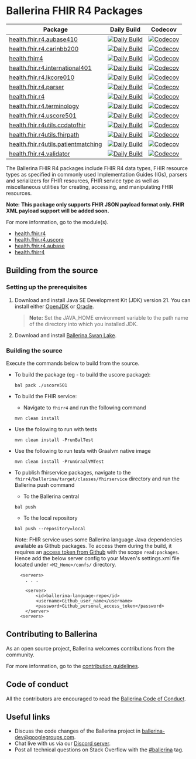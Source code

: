 Ballerina FHIR R4 Packages
==========================

|Package|Daily Build |Codecov|
|-------|------------|-------|
|[health.fhir.r4.aubase410](https://github.com/ballerina-platform/module-ballerinax-health.fhir.r4/tree/main/aubase410)|[![Daily Build](https://img.shields.io/github/actions/workflow/status/ballerina-platform/module-ballerinax-health.fhir.r4/daily-build-aubase410.yml?label=)](https://github.com/ballerina-platform/module-ballerinax-health.fhir.r4/actions/workflows/daily-build-aubase410.yml)|[![Codecov](https://codecov.io/gh/ballerina-platform/module-ballerinax-health.fhir.r4/branch/main/graph/badge.svg?flag=aubase410)](https://app.codecov.io/github/ballerina-platform/module-ballerinax-health.fhir.r4/tree/main/aubase410)|
|[health.fhir.r4.carinbb200](https://github.com/ballerina-platform/module-ballerinax-health.fhir.r4/tree/main/carinbb200)|[![Daily Build](https://img.shields.io/github/actions/workflow/status/ballerina-platform/module-ballerinax-health.fhir.r4/daily-build-carinbb200.yml?label=)](https://github.com/ballerina-platform/module-ballerinax-health.fhir.r4/actions/workflows/daily-build-carinbb200.yml)|[![Codecov](https://codecov.io/gh/ballerina-platform/module-ballerinax-health.fhir.r4/branch/main/graph/badge.svg?flag=carinbb200)](https://app.codecov.io/github/ballerina-platform/module-ballerinax-health.fhir.r4/tree/main/carinbb200)|
|[health.fhirr4](https://github.com/ballerina-platform/module-ballerinax-health.fhir.r4/tree/main/fhirr4)|[![Daily Build](https://img.shields.io/github/actions/workflow/status/ballerina-platform/module-ballerinax-health.fhir.r4/daily-build-fhirr4.yml?label=)](https://github.com/ballerina-platform/module-ballerinax-health.fhir.r4/actions/workflows/daily-build-fhirr4.yml)|[![Codecov](https://codecov.io/gh/ballerina-platform/module-ballerinax-health.fhir.r4/branch/main/graph/badge.svg?flag=fhirr4)](https://app.codecov.io/github/ballerina-platform/module-ballerinax-health.fhir.r4/tree/main/fhirr4)|
|[health.fhir.r4.international401](https://github.com/ballerina-platform/module-ballerinax-health.fhir.r4/tree/main/international401) |[![Daily Build](https://img.shields.io/github/actions/workflow/status/ballerina-platform/module-ballerinax-health.fhir.r4/daily-build-international401.yml?label=)](https://github.com/ballerina-platform/module-ballerinax-health.fhir.r4/actions/workflows/daily-build-international401.yml)|[![Codecov](https://codecov.io/gh/ballerina-platform/module-ballerinax-health.fhir.r4/branch/main/graph/badge.svg?flag=international401)](https://app.codecov.io/github/ballerina-platform/module-ballerinax-health.fhir.r4/tree/main/international401)|
|[health.fhir.r4.lkcore010](https://github.com/ballerina-platform/module-ballerinax-health.fhir.r4/tree/main/lkcore010) |[![Daily Build](https://img.shields.io/github/actions/workflow/status/ballerina-platform/module-ballerinax-health.fhir.r4/daily-build-lkcore010.yml?label=)](https://github.com/ballerina-platform/module-ballerinax-health.fhir.r4/actions/workflows/daily-build-lkcore010.yml)|[![Codecov](https://codecov.io/gh/ballerina-platform/module-ballerinax-health.fhir.r4/branch/main/graph/badge.svg?flag=lkcore010)](https://app.codecov.io/github/ballerina-platform/module-ballerinax-health.fhir.r4/tree/main/lkcore010)|
|[health.fhir.r4.parser](https://github.com/ballerina-platform/module-ballerinax-health.fhir.r4/tree/main/parser)|[![Daily Build](https://img.shields.io/github/actions/workflow/status/ballerina-platform/module-ballerinax-health.fhir.r4/daily-build-parser.yml?label=)](https://github.com/ballerina-platform/module-ballerinax-health.fhir.r4/actions/workflows/daily-build-parser.yml)|[![Codecov](https://codecov.io/gh/ballerina-platform/module-ballerinax-health.fhir.r4/branch/main/graph/badge.svg?flag=parser)](https://app.codecov.io/github/ballerina-platform/module-ballerinax-health.fhir.r4/tree/main/parser)|
|[health.fhir.r4](https://github.com/ballerina-platform/module-ballerinax-health.fhir.r4/tree/main/r4)|[![Daily Build](https://img.shields.io/github/actions/workflow/status/ballerina-platform/module-ballerinax-health.fhir.r4/daily-build-r4.yml?label=)](https://github.com/ballerina-platform/module-ballerinax-health.fhir.r4/actions/workflows/daily-build-r4.yml)|[![Codecov](https://codecov.io/gh/ballerina-platform/module-ballerinax-health.fhir.r4/branch/main/graph/badge.svg?flag=r4)](https://app.codecov.io/github/ballerina-platform/module-ballerinax-health.fhir.r4/tree/main/r4)|
|[health.fhir.r4.terminology](https://github.com/ballerina-platform/module-ballerinax-health.fhir.r4/tree/main/terminology)|[![Daily Build](https://img.shields.io/github/actions/workflow/status/ballerina-platform/module-ballerinax-health.fhir.r4/daily-build-terminology.yml?label=)](https://github.com/ballerina-platform/module-ballerinax-health.fhir.r4/actions/workflows/daily-build-terminology.yml)|[![Codecov](https://codecov.io/gh/ballerina-platform/module-ballerinax-health.fhir.r4/branch/main/graph/badge.svg?flag=terminology)](https://app.codecov.io/github/ballerina-platform/module-ballerinax-health.fhir.r4/tree/main/terminology)|
|[health.fhir.r4.uscore501](https://github.com/ballerina-platform/module-ballerinax-health.fhir.r4/tree/main/uscore501)|[![Daily Build](https://img.shields.io/github/actions/workflow/status/ballerina-platform/module-ballerinax-health.fhir.r4/daily-build-uscore501.yml?label=)](https://github.com/ballerina-platform/module-ballerinax-health.fhir.r4/actions/workflows/daily-build-uscore501.yml)|[![Codecov](https://codecov.io/gh/ballerina-platform/module-ballerinax-health.fhir.r4/branch/main/graph/badge.svg?flag=uscore501)](https://app.codecov.io/github/ballerina-platform/module-ballerinax-health.fhir.r4/tree/main/uscore501)|
|[health.fhir.r4utils.ccdatofhir](https://github.com/ballerina-platform/module-ballerinax-health.fhir.r4/tree/main/utils/ccdatofhir)|[![Daily Build](https://img.shields.io/github/actions/workflow/status/ballerina-platform/module-ballerinax-health.fhir.r4/daily-build-ccdatofhir.yml?label=)](https://github.com/ballerina-platform/module-ballerinax-health.fhir.r4/actions/workflows/daily-build-ccdatofhir.yml)|[![Codecov](https://codecov.io/gh/ballerina-platform/module-ballerinax-health.fhir.r4/branch/main/graph/badge.svg?flag=utils/ccdatofhir)](https://app.codecov.io/github/ballerina-platform/module-ballerinax-health.fhir.r4/tree/main/utils/ccdatofhir)
|[health.fhir.r4utils.fhirpath](https://github.com/ballerina-platform/module-ballerinax-health.fhir.r4/tree/main/utils/fhirpath)|[![Daily Build](https://img.shields.io/github/actions/workflow/status/ballerina-platform/module-ballerinax-health.fhir.r4/daily-build-fhirpath.yml?label=)](https://github.com/ballerina-platform/module-ballerinax-health.fhir.r4/actions/workflows/daily-build-fhirpath.yml)|[![Codecov](https://codecov.io/gh/ballerina-platform/module-ballerinax-health.fhir.r4/branch/main/graph/badge.svg?flag=utils/fhirpath)](https://app.codecov.io/github/ballerina-platform/module-ballerinax-health.fhir.r4/tree/main/utils/fhirpath)|
|[health.fhir.r4utils.patientmatching](https://github.com/ballerina-platform/module-ballerinax-health.fhir.r4/tree/main/utils/patientmatching)|[![Daily Build](https://img.shields.io/github/actions/workflow/status/ballerina-platform/module-ballerinax-health.fhir.r4/daily-build-patientmatching.yml?label=)](https://github.com/ballerina-platform/module-ballerinax-health.fhir.r4/actions/workflows/daily-build-patientmatching.yml)|[![Codecov](https://codecov.io/gh/ballerina-platform/module-ballerinax-health.fhir.r4/branch/main/graph/badge.svg?flag=utils/patientmatching)](https://app.codecov.io/github/ballerina-platform/module-ballerinax-health.fhir.r4/tree/main/utils/patientmatching)|
|[health.fhir.r4.validator](https://github.com/ballerina-platform/module-ballerinax-health.fhir.r4/tree/main/validator)|[![Daily Build](https://img.shields.io/github/actions/workflow/status/ballerina-platform/module-ballerinax-health.fhir.r4/daily-build-validator.yml?label=)](https://github.com/ballerina-platform/module-ballerinax-health.fhir.r4/actions/workflows/daily-build-validator.yml)|[![Codecov](https://codecov.io/gh/ballerina-platform/module-ballerinax-health.fhir.r4/branch/main/graph/badge.svg?flag=validator)](https://app.codecov.io/github/ballerina-platform/module-ballerinax-health.fhir.r4/tree/main/validator)|

The Ballerina FHIR R4 packages include FHIR R4 data types, FHIR resource types as specified in commonly used Implementation Guides (IGs), parsers and serializers for FHIR resources, FHIR service type as well as miscellaneous utilities for creating, accessing, and manipulating FHIR resources.

**Note:**
**This package only supports FHIR JSON payload format only. FHIR XML payload support will be added soon.**

For more information, go to the module(s).
- [health.fhir.r4](base/Module.md)
- [health.fhir.r4.uscore](uscore501/Module.md)
- [health.fhir.r4.aubase](au/aubase410/Module.md)
- [health.fhirr4](fhirr4/ballerina/src/main/resources/fhirservice/Package.md)

## Building from the source

### Setting up the prerequisites

1. Download and install Java SE Development Kit (JDK) version 21. You can install either [OpenJDK](https://adoptopenjdk.net/) or [Oracle](https://www.oracle.com/java/technologies/javase-jdk11-downloads.html).

    > **Note:** Set the JAVA_HOME environment variable to the path name of the directory into which you installed JDK.

2. Download and install [Ballerina Swan Lake](https://ballerina.io/). 

### Building the source

Execute the commands below to build from the source.

- To build the package (eg - to build the uscore package):
    ```shell
    bal pack ./uscore501
    ```
- To build the FHIR service:
    - Navigate to `fhirr4` and run the following command
    
    ```shell
    mvn clean install
    ```
- Use the following to run with tests
    ```shell
    mvn clean install -PrunBalTest
    ```
- Use the following to run tests with Graalvm native image
    ```shell
    mvn clean install -PrunGraalVMTest
    ```
- To publish fhirservice packages, navigate to the `fhirr4/ballerina/target/classes/fhirservice` directory and run the Ballerina push command
    - To the Ballerina central 
    ```shell
    bal push
    ```
    
    - To the local repository
    ```shell
    bal push --repository=local
    ```

    Note: FHIR service uses some Ballerina language Java dependencies available as Github packages. To access them during the build, it requires an [access token from Github](https://docs.github.com/en/packages/working-with-a-github-packages-registry/working-with-the-apache-maven-registry#authenticating-to-github-packages)  with the scope `read:packages`. Hence add the below server config to your Maven's settings.xml file located under `<M2_Home>/confs/` directory.
    ```shell
      <servers>
        . . .

        <server>
            <id>ballerina-language-repo</id>
            <username>Github_user_name</username>
            <password>Github_personal_access_token</password>
        </server>
      <servers>
    ```

## Contributing to Ballerina

As an open source project, Ballerina welcomes contributions from the community. 

For more information, go to the [contribution guidelines](https://github.com/ballerina-platform/ballerina-lang/blob/master/CONTRIBUTING.md).

## Code of conduct

All the contributors are encouraged to read the [Ballerina Code of Conduct](https://ballerina.io/code-of-conduct).

## Useful links

* Discuss the code changes of the Ballerina project in [ballerina-dev@googlegroups.com](mailto:ballerina-dev@googlegroups.com).
* Chat live with us via our [Discord server](https://discord.gg/ballerinalang).
* Post all technical questions on Stack Overflow with the [#ballerina](https://stackoverflow.com/questions/tagged/ballerina) tag.
